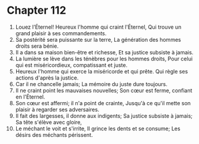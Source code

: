 # Chapter 112

1. Louez l'Éternel! Heureux l'homme qui craint l'Éternel, Qui trouve un grand plaisir à ses commandements.
2. Sa postérité sera puissante sur la terre, La génération des hommes droits sera bénie.
3. Il a dans sa maison bien-être et richesse, Et sa justice subsiste à jamais.
4. La lumière se lève dans les ténèbres pour les hommes droits, Pour celui qui est miséricordieux, compatissant et juste.
5. Heureux l'homme qui exerce la miséricorde et qui prête. Qui règle ses actions d'après la justice.
6. Car il ne chancelle jamais; La mémoire du juste dure toujours.
7. Il ne craint point les mauvaises nouvelles; Son cœur est ferme, confiant en l'Éternel.
8. Son cœur est affermi; il n'a point de crainte, Jusqu'à ce qu'il mette son plaisir à regarder ses adversaires.
9. Il fait des largesses, il donne aux indigents; Sa justice subsiste à jamais; Sa tête s'élève avec gloire,
10. Le méchant le voit et s'irrite, Il grince les dents et se consume; Les désirs des méchants périssent.

